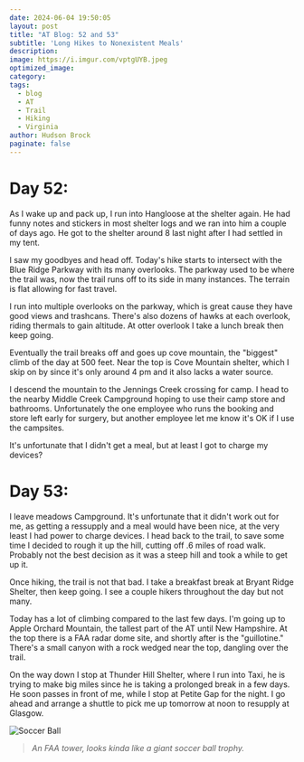 ```yaml
---
date: 2024-06-04 19:50:05
layout: post
title: "AT Blog: 52 and 53"
subtitle: 'Long Hikes to Nonexistent Meals'
description:
image: https://i.imgur.com/vptgUYB.jpeg
optimized_image: 
category:
tags:
  - blog
  - AT
  - Trail
  - Hiking
  - Virginia
author: Hudson Brock
paginate: false
---
```


# Day 52:

As I wake up and pack up, I run into Hangloose at the shelter again. He had funny notes and stickers in most shelter logs and we ran into him a couple of days ago. He got to the shelter around 8 last night after I had settled in my tent.

I saw my goodbyes and head off. Today's hike starts to intersect with the Blue Ridge Parkway with its many overlooks. The parkway used to be where the trail was, now the trail runs off to its side in many instances. The terrain is flat allowing for fast travel.

I run into multiple overlooks on the parkway, which is great cause they have good views and trashcans. There's also dozens of hawks at each overlook, riding thermals to gain altitude. At otter overlook I take a lunch break then keep going.

Eventually the trail breaks off and goes up cove mountain, the "biggest" climb of the day at 500 feet. Near the top is Cove Mountain shelter, which I skip on by since it's only around 4 pm and it also lacks a water source.

I descend the mountain to the Jennings Creek crossing for camp. I head to the nearby Middle Creek Campground hoping to use their camp store and bathrooms. Unfortunately the one employee who runs the booking and store left early for surgery, but another employee let me know it's OK if I use the campsites.

It's unfortunate that I didn't get a meal, but at least I got to charge my devices?

# Day 53:

I leave meadows Campground. It's unfortunate that it didn't work out for me, as getting a ressupply and a meal would have been nice, at the very least I had power to charge devices. I head back to the trail, to save some time I decided to rough it up the hill, cutting off .6 miles of road walk. Probably not the best decision as it was a steep hill and took a while to get up it.

Once hiking, the trail is not that bad. I take a breakfast break at Bryant Ridge Shelter, then keep going. I see a couple hikers throughout the day but not many.

Today has a lot of climbing compared to the last few days. I'm going up to Apple Orchard Mountain, the tallest part of the AT until New Hampshire. At the top there is a FAA radar dome site, and shortly after is the "guillotine." There's a small canyon with a rock wedged near the top, dangling over the trail.

On the way down I stop at Thunder Hill Shelter, where I run into Taxi, he is trying to make big miles since he is taking a prolonged break in a few days. He soon passes in front of me, while I stop at Petite Gap for the night. I go ahead and arrange a shuttle to pick me up tomorrow at noon to resupply at Glasgow.

![Soccer Ball](https://i.imgur.com/uH7CvVj.jpeg "An FAA tower, looks kinda like a giant soccer ball trophy.")

>*An FAA tower, looks kinda like a giant soccer ball trophy.*